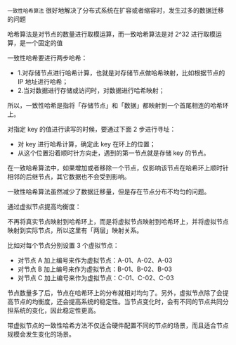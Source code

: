 `一致性哈希算法` 很好地解决了分布式系统在扩容或者缩容时，发生过多的数据迁移的问题

哈希算法是对节点的数量进行取模运算，而一致哈希算法是对 2^32 进行取模运算，是一个固定的值

一致性哈希要进行两步哈希：

- 1.对存储节点进行哈希计算，也就是对存储节点做哈希映射，比如根据节点的 IP 地址进行哈希；
- 2.当对数据进行存储或访问时，对数据进行哈希映射；
  
所以，一致性哈希是指将「存储节点」和「数据」都映射到一个首尾相连的哈希环上。

对指定 key 的值进行读写的时候，要通过下面 2 步进行寻址：

- 对 key 进行哈希计算，确定此 key 在环上的位置；
- 从这个位置沿着顺时针方向走，遇到的第一节点就是存储 key 的节点。

在一致哈希算法中，如果增加或者移除一个节点，仅影响该节点在哈希环上顺时针相邻的后继节点，其它数据也不会受到影响。

一致性哈希算法虽然减少了数据迁移量，但是存在节点分布不均匀的问题。

通过虚拟节点提高均衡度：

不再将真实节点映射到哈希环上，而是将虚拟节点映射到哈希环上，并将虚拟节点映射到实际节点，所以这里有「两层」映射关系。

比如对每个节点分别设置 3 个虚拟节点：

- 对节点 A 加上编号来作为虚拟节点：A-01、A-02、A-03
- 对节点 B 加上编号来作为虚拟节点：B-01、B-02、B-03
- 对节点 C 加上编号来作为虚拟节点：C-01、C-02、C-03

节点数量多了后，节点在哈希环上的分布就相对均匀了。另外，虚拟节点除了会提高节点的均衡度，还会提高系统的稳定性。当节点变化时，会有不同的节点共同分担系统的变化，因此稳定性更高。

带虚拟节点的一致性哈希方法不仅适合硬件配置不同的节点的场景，而且适合节点规模会发生变化的场景。